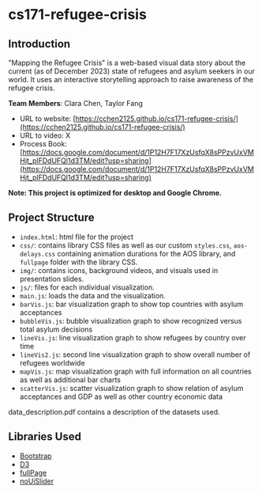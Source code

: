 # cs171-refugee-crisis

## Introduction
"Mapping the Refugee Crisis" is a web-based visual data story about the current (as of December 2023) state of refugees and asylum seekers in our world.
It uses an interactive storytelling approach to raise awareness of the refugee crisis.

**Team Members**: Clara Chen, Taylor Fang

* URL to website: [https://cchen2125.github.io/cs171-refugee-crisis/](https://cchen2125.github.io/cs171-refugee-crisis/)
* URL to video: X
* Process Book: [https://docs.google.com/document/d/1P12H7F17XzUsfqX8sPPzvUxVMHjt_plFDdUFQl1d3TM/edit?usp=sharing](https://docs.google.com/document/d/1P12H7F17XzUsfqX8sPPzvUxVMHjt_plFDdUFQl1d3TM/edit?usp=sharing)

**Note: This project is optimized for desktop and Google Chrome.**

## Project Structure
- `index.html`: html file for the project
- `css/`: contains library CSS files as well as our custom `styles.css`, `aos-delays.css` containing animation durations for the AOS library, and `fullpage` folder with the library CSS.
- `img/`: contains icons, background videos, and visuals used in presentation slides.
- `js/`: files for each individual visualization.
- `main.js`: loads the data and the visualization.
- `barVis.js`: bar visualization graph to show top countries with asylum acceptances
- `bubbleVis.js`: bubble visualization graph to show recognized versus total asylum decisions
- `lineVis.js`: line visualization graph to show refugees by country over time
- `lineVis2.js`: second line visualization graph to show overall number of refugees worldwide
- `mapVis.js`: map visualization graph with full information on all countries as well as additional bar charts
- `scatterVis.js`: scatter visualization graph to show relation of asylum acceptances and GDP as well as other country economic data

data_description.pdf contains a description of the datasets used.

## Libraries Used

- [Bootstrap](https://getbootstrap.com/)
- [D3](https://d3js.org/)
- [fullPage](https://alvarotrigo.com/fullPage/)
- [noUiSlider](https://refreshless.com/nouislider/)
